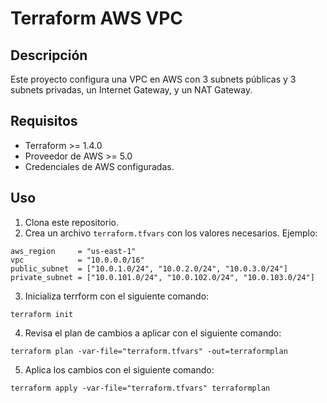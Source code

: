 # Terraform AWS VPC

## Descripción

Este proyecto configura una VPC en AWS con 3 subnets públicas y 3 subnets privadas, un Internet Gateway, y un NAT Gateway.

## Requisitos

- Terraform >= 1.4.0
- Proveedor de AWS >= 5.0
- Credenciales de AWS configuradas.

## Uso

1. Clona este repositorio.
2. Crea un archivo `terraform.tfvars` con los valores necesarios. Ejemplo:

```
aws_region     = "us-east-1"
vpc            = "10.0.0.0/16"
public_subnet  = ["10.0.1.0/24", "10.0.2.0/24", "10.0.3.0/24"]
private_subnet = ["10.0.101.0/24", "10.0.102.0/24", "10.0.103.0/24"]
```

3. Inicializa terrform con el siguiente comando:

```
terraform init
```

4. Revisa el plan de cambios a aplicar con el siguiente comando:

```
terraform plan -var-file="terraform.tfvars" -out=terraformplan
```

5. Aplica los cambios con el siguiente comando:

```
terraform apply -var-file="terraform.tfvars" terraformplan
```
